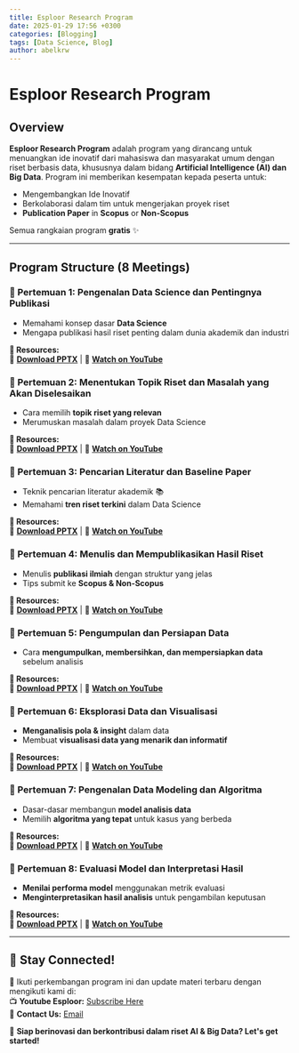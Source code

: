 ```yaml
---
title: Esploor Research Program
date: 2025-01-29 17:56 +0300
categories: [Blogging]
tags: [Data Science, Blog]
author: abelkrw
---
```


# Esploor Research Program

## **Overview**
**Esploor Research Program** adalah program yang dirancang untuk menuangkan ide inovatif dari mahasiswa dan masyarakat umum dengan riset berbasis data, khususnya dalam bidang **Artificial Intelligence (AI) dan Big Data**. Program ini memberikan kesempatan kepada peserta untuk:

- Mengembangkan Ide Inovatif
- Berkolaborasi dalam tim untuk mengerjakan proyek riset
- **Publication Paper** in **Scopus** or **Non-Scopus**

Semua rangkaian program **gratis** ✨

---

## **Program Structure (8 Meetings)**

### **📌 Pertemuan 1: Pengenalan Data Science dan Pentingnya Publikasi**
- Memahami konsep dasar **Data Science**
- Mengapa publikasi hasil riset penting dalam dunia akademik dan industri

**📝 Resources:**  
📂 **[Download PPTX](https://jstrieb.github.io/link-lock/#eyJ2IjoiMC4wLjEiLCJlIjoiNE15clE2QzFvZ2txRWxwMGdva3Q5VEtadWdxZWlrVzd1WFA3ODJyOXg0Ykd4MWl2bG0rZWtiZzlXbUdDaDAwbE5NUlVFM0lESWlvdzl5QTNNQk9XS1N5R0taeXVWUWJ0cUU2KzVxYXNMbHdZWjNVeWlVL2hUa1d1WTB6c3Bvb0EvbnR0eEE9PSIsInMiOiIvSVFIeW9jQnhWOW82RFVjbDd1WmpnPT0iLCJpIjoiemh5VFU5aG9veUliWGxQNCJ9)** | 🎥 **[Watch on YouTube](https://jstrieb.github.io/link-lock/#eyJ2IjoiMC4wLjEiLCJlIjoicU1WLzlMYmdHR1c1M0dVeUN5UFFNdk44TUQ3TFFJOG9mZkpJbWFoTUJyaDFydnJ1eWZmMFJQdUk4NHRFIiwicyI6Im5CalE2d3h2amJhQTU4NVROVktJY0E9PSIsImkiOiJ3MlFmcHE3TTJSZ0NSYlJQIn0=)**

<!---
Password > ESP1pertemuan1
https://jstrieb.github.io/link-lock/create/
-->

### **📌 Pertemuan 2: Menentukan Topik Riset dan Masalah yang Akan Diselesaikan**
- Cara memilih **topik riset yang relevan**
- Merumuskan masalah dalam proyek Data Science

**📝 Resources:**  
📂 **[Download PPTX](#)** | 🎥 **[Watch on YouTube](#)**

<!---
Password > ESP1pertemuan2a
https://jstrieb.github.io/link-lock/create/
-->

### **📌 Pertemuan 3: Pencarian Literatur dan Baseline Paper**
- Teknik pencarian literatur akademik 📚
- Memahami **tren riset terkini** dalam Data Science

**📝 Resources:**  
📂 **[Download PPTX](#)** | 🎥 **[Watch on YouTube](#)**

<!---
Password > ESP1pertemuan3b
https://jstrieb.github.io/link-lock/create/
-->

### **📌 Pertemuan 4: Menulis dan Mempublikasikan Hasil Riset**
- Menulis **publikasi ilmiah** dengan struktur yang jelas
- Tips submit ke **Scopus & Non-Scopus**

**📝 Resources:**  
📂 **[Download PPTX](#)** | 🎥 **[Watch on YouTube](#)**

<!---
Password > ESP1pertemuan4d
https://jstrieb.github.io/link-lock/create/
-->

### **📌 Pertemuan 5: Pengumpulan dan Persiapan Data**
- Cara **mengumpulkan, membersihkan, dan mempersiapkan data** sebelum analisis

**📝 Resources:**  
📂 **[Download PPTX](#)** | 🎥 **[Watch on YouTube](#)**

### **📌 Pertemuan 6: Eksplorasi Data dan Visualisasi**
- **Menganalisis pola & insight** dalam data
- Membuat **visualisasi data yang menarik dan informatif**

**📝 Resources:**  
📂 **[Download PPTX](#)** | 🎥 **[Watch on YouTube](#)**

### **📌 Pertemuan 7: Pengenalan Data Modeling dan Algoritma**
- Dasar-dasar membangun **model analisis data**
- Memilih **algoritma yang tepat** untuk kasus yang berbeda

**📝 Resources:**  
📂 **[Download PPTX](#)** | 🎥 **[Watch on YouTube](#)**

### **📌 Pertemuan 8: Evaluasi Model dan Interpretasi Hasil**
- **Menilai performa model** menggunakan metrik evaluasi
- **Menginterpretasikan hasil analisis** untuk pengambilan keputusan

**📝 Resources:**  
📂 **[Download PPTX](#)** | 🎥 **[Watch on YouTube](#)**

---

## **📢 Stay Connected!**
📌 Ikuti perkembangan program ini dan update materi terbaru dengan mengikuti kami di:  
📺 **Youtube Esploor:** [Subscribe Here](https://www.youtube.com/@Esploor?sub_confirmation=1)   
📩 **Contact Us:** [Email](mailto:esploor@gmail.com)

🚀 **Siap berinovasi dan berkontribusi dalam riset AI & Big Data? Let's get started!**  

